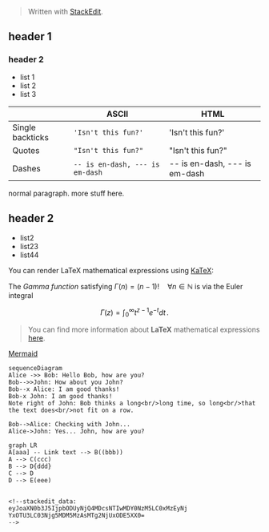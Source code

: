 


> Written with [StackEdit](https://stackedit.io/).

## header 1
### header 2

* list 1
* list 2
* list 3

|                |ASCII                          |HTML                         |
|----------------|-------------------------------|-----------------------------|
|Single backticks|`'Isn't this fun?'`            |'Isn't this fun?'            |
|Quotes          |`"Isn't this fun?"`            |"Isn't this fun?"            |
|Dashes          |`-- is en-dash, --- is em-dash`|-- is en-dash, --- is em-dash|


normal paragraph. more stuff here.

## header 2

* list2 
* list23
* list44

You can render LaTeX mathematical expressions using [KaTeX](https://khan.github.io/KaTeX/):

The *Gamma function* satisfying $\Gamma(n) = (n-1)!\quad\forall n\in\mathbb N$ is via the Euler integral

$$
\Gamma(z) = \int_0^\infty t^{z-1}e^{-t}dt\,.
$$

> You can find more information about **LaTeX** mathematical expressions [here](http://meta.math.stackexchange.com/questions/5020/mathjax-basic-tutorial-and-quick-reference).



 [Mermaid](https://mermaidjs.github.io/)
 
```mermaid
sequenceDiagram
Alice ->> Bob: Hello Bob, how are you?
Bob-->>John: How about you John?
Bob--x Alice: I am good thanks!
Bob-x John: I am good thanks!
Note right of John: Bob thinks a long<br/>long time, so long<br/>that the text does<br/>not fit on a row.

Bob-->Alice: Checking with John...
Alice->John: Yes... John, how are you?
```

```mermaid
graph LR
A[aaa] -- Link text --> B((bbb))
A --> C(ccc)
B --> D{ddd}
C --> D
D --> E(eee)


<!--stackedit_data:
eyJoaXN0b3J5IjpbODUyNjQ4MDcsNTIwMDY0NzM5LC0xMzEyNj
YxOTU3LC03Njg5MDM5MzAsMTg2NjUxODE5XX0=
-->
